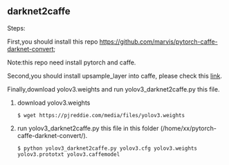 
## darknet2caffe
Steps:

First,you should install this repo https://github.com/marvis/pytorch-caffe-darknet-convert;

Note:this repo need install pytorch and caffe.

Second,you should install upsample_layer into caffe, please check this [link](https://github.com/BVLC/caffe/pull/6384/commits/4d2400e7ae692b25f034f02ff8e8cd3621725f5c).

Finally,download yolov3.weights and run yolov3_darknet2caffe.py this file.

1) download yolov3.weights 

    `$ wget https://pjreddie.com/media/files/yolov3.weights`

2) run yolov3_darknet2caffe.py this file in this folder (/home/xx/pytorch-caffe-darknet-convert/).

    `$ python yolov3_darknet2caffe.py yolov3.cfg yolov3.weights yolov3.prototxt yolov3.caffemodel`
